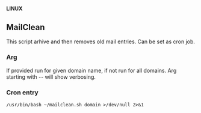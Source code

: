 #### LINUX
## MailClean

This script arhive and then removes old mail entries. Can be set as cron job.

### Arg

If provided run for given domain name, if not run for all domains.
Arg starting with -- will show verbosing.

### Cron entry

```
/usr/bin/bash ~/mailclean.sh domain >/dev/null 2>&1
```